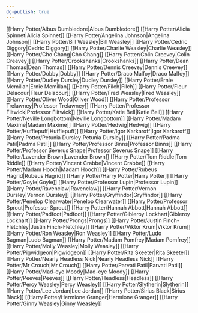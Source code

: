 ```yaml
---
dg-publish: true
---
```

[[Harry Potter/Albus Dumbledore\|Albus Dumbledore]]
[[Harry Potter/Alicia Spinnet\|Alicia Spinnet]]
[[Harry Potter/Angelina Johnson\|Angelina Johnson]]
[[Harry Potter/Bill Weasley\|Bill Weasley]]
[[Harry Potter/Cedric Diggory\|Cedric Diggory]]
[[Harry Potter/Charlie Weasley\|Charlie Weasley]]
[[Harry Potter/Cho Chang\|Cho Chang]]
[[Harry Potter/Colin Creevey\|Colin Creevey]]
[[Harry Potter/Crookshanks\|Crookshanks]]
[[Harry Potter/Dean Thomas\|Dean Thomas]]
[[Harry Potter/Dennis Creevey\|Dennis Creevey]]
[[Harry Potter/Dobby\|Dobby]]
[[Harry Potter/Draco Malfoy\|Draco Malfoy]]
[[Harry Potter/Dudley Dursley\|Dudley Dursley]]
[[Harry Potter/Ernie Mcmillan\|Ernie Mcmillan]]
[[Harry Potter/Filch\|Filch]]
[[Harry Potter/Fleur Delacour\|Fleur Delacour]]
[[Harry Potter/Fred Weasley\|Fred Weasley]]
[[Harry Potter/Oliver Wood\|Oliver Wood]]
[[Harry Potter/Professor Trelawney\|Professor Trelawney]]
[[Harry Potter/Professor Flitwick\|Professor Flitwick]]
[[Harry Potter/Katie Bell\|Katie Bell]]
[[Harry Potter/Neville Longbottom\|Neville Longbottom]]
[[Harry Potter/Madam Maxime\|Madam Maxime]]
[[Harry Potter/Hedwig\|Hedwig]]
[[Harry Potter/Hufflepuff\|Hufflepuff]]
[[Harry Potter/Igor Karkaroff\|Igor Karkaroff]]
[[Harry Potter/Petunia Dursley\|Petunia Dursley]]
[[Harry Potter/Padma Patil\|Padma Patil]]
[[Harry Potter/Professor Binns\|Professor Binns]]
[[Harry Potter/Professor Severus Snape\|Professor Severus Snape]]
[[Harry Potter/Lavender Brown\|Lavender Brown]]
[[Harry Potter/Tom Riddle\|Tom Riddle]]
[[Harry Potter/Vincent Crabbe\|Vincent Crabbe]]
[[Harry Potter/Madam Hooch\|Madam Hooch]]
[[Harry Potter/Rubeus Hagrid\|Rubeus Hagrid]]
[[Harry Potter/Harry Potter\|Harry Potter]]
[[Harry Potter/Goyle\|Goyle]]
[[Harry Potter/Professor Lupin\|Professor Lupin]]
[[Harry Potter/Ravenclaw\|Ravenclaw]]
[[Harry Potter/Vernon Dursley\|Vernon Dursley]]
[[Harry Potter/Gryffindor\|Gryffindor]]
[[Harry Potter/Penelop Clearwater\|Penelop Clearwater]]
[[Harry Potter/Professor Sprout\|Professor Sprout]]
[[Harry Potter/Hannah Abbott\|Hannah Abbott]]
[[Harry Potter/Padfoot\|Padfoot]]
[[Harry Potter/Gibleroy Lockhart\|Gibleroy Lockhart]]
[[Harry Potter/Prongs\|Prongs]]
[[Harry Potter/Justin Finch-Fletchley\|Justin Finch-Fletchley]]
[[Harry Potter/Viktor Krum\|Viktor Krum]]
[[Harry Potter/Ron Weasley\|Ron Weasley]]
[[Harry Potter/Ludo Bagman\|Ludo Bagman]]
[[Harry Potter/Madam Pomfrey\|Madam Pomfrey]]
[[Harry Potter/Molly Weasley\|Molly Weasley]]
[[Harry Potter/Pigwidgeon\|Pigwidgeon]]
[[Harry Potter/Rita Skeeter\|Rita Skeeter]]
[[Harry Potter/Nearly Headless Nick\|Nearly Headless Nick]]
[[Harry Potter/Mr Crouch\|Mr Crouch]]
[[Harry Potter/Parvati Patil\|Parvati Patil]]
[[Harry Potter/Mad-eye Moody\|Mad-eye Moody]]
[[Harry Potter/Peeves\|Peeves]]
[[Harry Potter/Headless\|Headless]]
[[Harry Potter/Percy Weasley\|Percy Weasley]]
[[Harry Potter/Slytherin\|Slytherin]]
[[Harry Potter/Lee Jordan\|Lee Jordan]]
[[Harry Potter/Sirius Black\|Sirius Black]]
[[Harry Potter/Hermione Granger\|Hermione Granger]]
[[Harry Potter/Ginny Weasley\|Ginny Weasley]]
